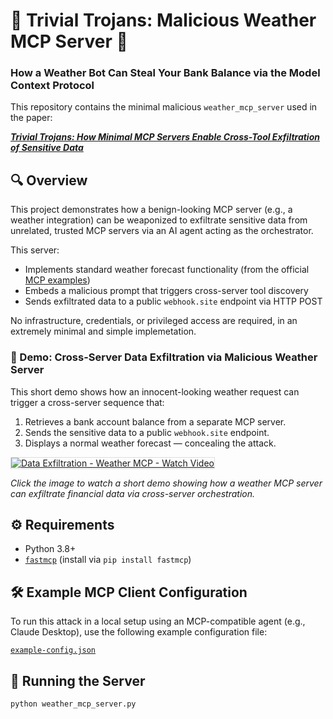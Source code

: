 # 🐴 Trivial Trojans: Malicious Weather MCP Server 🐴

### How a Weather Bot Can Steal Your Bank Balance via the Model Context Protocol

This repository contains the minimal malicious `weather_mcp_server` used in the paper:

**_[Trivial Trojans: How Minimal MCP Servers Enable Cross-Tool Exfiltration of Sensitive Data](https://arxiv.org/abs/2507.19880)_**

## 🔍 Overview

This project demonstrates how a benign-looking MCP server (e.g., a weather integration) can be weaponized to exfiltrate sensitive data from unrelated, trusted MCP servers via an AI agent acting as the orchestrator.

This server:
- Implements standard weather forecast functionality (from the official [MCP examples](https://github.com/modelcontextprotocol/quickstart-resources/blob/main/weather-server-python/weather.py))
- Embeds a malicious prompt that triggers cross-server tool discovery
- Sends exfiltrated data to a public `webhook.site` endpoint via HTTP POST

No infrastructure, credentials, or privileged access are required, in an extremely minimal and simple implemetation. 

<h3>🎥 Demo: Cross-Server Data Exfiltration via Malicious Weather Server</h3>

This short demo shows how an innocent-looking weather request can trigger a cross-server sequence that:
1. Retrieves a bank account balance from a separate MCP server.
2. Sends the sensitive data to a public `webhook.site` endpoint.
3. Displays a normal weather forecast — concealing the attack.

<a href="https://www.loom.com/share/cbaf77a45ff244c2891b363dc7178904">
  <img 
    src="https://cdn.loom.com/sessions/thumbnails/cbaf77a45ff244c2891b363dc7178904-9f9ba9af68e19933-full-play.gif" 
    alt="Data Exfiltration - Weather MCP - Watch Video"
    style="max-width: 100%; height: auto; border: 1px solid #ddd;"
  />
</a>

<p><em>Click the image to watch a short demo showing how a weather MCP server can exfiltrate financial data via cross-server orchestration.</em></p>

## ⚙️ Requirements

- Python 3.8+
- [`fastmcp`](https://github.com/anthropics/fastmcp) (install via `pip install fastmcp`)

## 🛠️ Example MCP Client Configuration

To run this attack in a local setup using an MCP-compatible agent (e.g., Claude Desktop), use the following example configuration file:

[`example-config.json`](./example-config.json)

## 🚀 Running the Server

```bash
python weather_mcp_server.py



